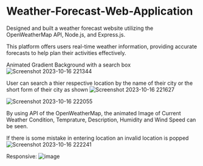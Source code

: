 # Weather-Forecast-Web-Application

Designed and built a weather forecast website utilizing the OpenWeatherMap API, Node.js, and Express.js.

This platform offers users real-time weather information, providing accurate forecasts to help plan their activities effectively.

Animated Gradient Background with a search box
![Screenshot 2023-10-16 221344](https://github.com/doshiMiraj/Weather-Forecast-Web-Application/assets/114590608/88841331-83a5-4045-93cc-a2373b19358c)

User can search a thier respective location by the name of their city or the short form of their city as shown
![Screenshot 2023-10-16 221627](https://github.com/doshiMiraj/Weather-Forecast-Web-Application/assets/114590608/a43f2aec-364a-4d66-88bd-dea7ab62d500)

![Screenshot 2023-10-16 222055](https://github.com/doshiMiraj/Weather-Forecast-Web-Application/assets/114590608/b31a1262-6704-4733-8bd4-fb344de09154)

By using API of the OpenWeatherMap, the animated Image of Current Weather Condition, Temprature, Description, Humidity and Wind Speed can be seen.

If there is some mistake in entering location an invalid location is popped
![Screenshot 2023-10-16 222241](https://github.com/doshiMiraj/Weather-Forecast-Web-Application/assets/114590608/14eda713-eb90-452c-92ac-0381919615c7)

Responsive:
![image](https://github.com/doshiMiraj/Weather-Forecast-Web-Application/assets/114590608/ff2052d7-a49e-4ade-a166-8cb96fafdeb6)
